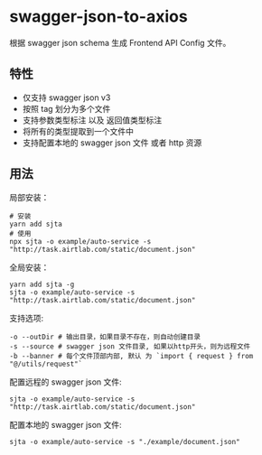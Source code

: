 # swagger-json-to-axios
根据 swagger json schema 生成 Frontend API Config 文件。

## 特性
- 仅支持 swagger json v3
- 按照 tag 划分为多个文件
- 支持参数类型标注 以及 返回值类型标注
- 将所有的类型提取到一个文件中
- 支持配置本地的 swagger json 文件 或者 http 资源

## 用法

局部安装：
```shell
# 安装
yarn add sjta
# 使用
npx sjta -o example/auto-service -s "http://task.airtlab.com/static/document.json"
```

全局安装：
```shell
yarn add sjta -g
sjta -o example/auto-service -s "http://task.airtlab.com/static/document.json"
```

支持选项:
```text
-o --outDir # 输出目录，如果目录不存在，则自动创建目录
-s --source # swagger json 文件目录, 如果以http开头，则为远程文件
-b --banner # 每个文件顶部内部, 默认 为 `import { request } from "@/utils/request"`
```

配置远程的 swagger json 文件:
```shell
sjta -o example/auto-service -s "http://task.airtlab.com/static/document.json"
```

配置本地的 swagger json 文件:
```shell
sjta -o example/auto-service -s "./example/document.json"
```
